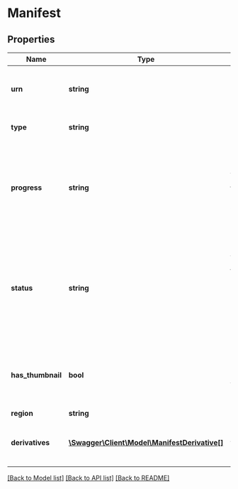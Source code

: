 # Manifest

## Properties
Name | Type | Description | Notes
------------ | ------------- | ------------- | -------------
**urn** | **string** | The Base64 (URL safe) encoded source file URN | 
**type** | **string** | Type of this JSON object | 
**progress** | **string** | Overall progress for all translation jobs in the manifest. Possible values are: &#x60;complete&#x60; or &#x60;##%&#x60; | 
**status** | **string** | Overall status for translation jobs in the “manifest”. Possible values are: &#x60;pending&#x60;, &#x60;success&#x60;, &#x60;inprogress&#x60;, &#x60;failed&#x60; and &#x60;timeout&#x60; | 
**has_thumbnail** | **bool** | Indicates if a thumbnail has been generated for the source file URN | 
**region** | **string** | Region | [optional] 
**derivatives** | [**\Swagger\Client\Model\ManifestDerivative[]**](ManifestDerivative.md) | Requested output files for the source file URN | 

[[Back to Model list]](../README.md#documentation-for-models) [[Back to API list]](../README.md#documentation-for-api-endpoints) [[Back to README]](../README.md)


